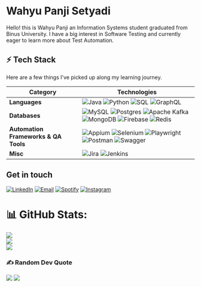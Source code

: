# Wahyu Panji Setyadi
Hello! this is Wahyu Panji an Information Systems student graduated from Binus University. I have a big interest in Software Testing and currently eager to learn more about Test Automation. 

## ⚡ Tech Stack
Here are a few things I've picked up along my learning journey.

| **Category** | **Technologies** |
| - | - |
**Languages**| ![Java](https://img.shields.io/badge/Java-ED8B00?style=for-the-badge&logo=openjdk&logoColor=white) ![Python](https://img.shields.io/badge/Python-FFD43B?style=for-the-badge&logo=python&logoColor=blue) ![SQL](https://img.shields.io/badge/SQL-005C84?style=for-the-badge&logo=mysql&logoColor=white) ![GraphQL](https://img.shields.io/badge/-GraphQL-E10098?style=for-the-badge&logo=graphql&logoColor=white)
 **Databases**| ![MySQL](https://img.shields.io/badge/mysql-%2300000f.svg?style=for-the-badge&logo=mysql&logoColor=white) ![Postgres](https://img.shields.io/badge/postgres-%23316192.svg?style=for-the-badge&logo=postgresql&logoColor=white) ![Apache Kafka](https://img.shields.io/badge/Apache%20Kafka-000?style=for-the-badge&logo=apachekafka) ![MongoDB](https://img.shields.io/badge/MongoDB-%234ea94b.svg?style=for-the-badge&logo=mongodb&logoColor=white) ![Firebase](https://img.shields.io/badge/Firebase-039BE5?style=for-the-badge&logo=Firebase&logoColor=white) ![Redis](https://img.shields.io/badge/redis-%23DD0031.svg?style=for-the-badge&logo=redis&logoColor=white)
**Automation Frameworks & QA Tools**|![Appium](https://img.shields.io/badge/Appium-7e56c2?style=for-the-badge&logo=Appium&logoColor=white) ![Selenium](https://img.shields.io/badge/Selenium-43B02A?style=for-the-badge&logo=Selenium&logoColor=white) ![Playwright](https://img.shields.io/badge/Playwright-2EAD33?style=for-the-badge&logo=playwright&logoColor=white) ![Postman](https://img.shields.io/badge/Postman-FF6C37?style=for-the-badge&logo=postman&logoColor=white) ![Swagger](https://img.shields.io/badge/-Swagger-%23Clojure?style=for-the-badge&logo=swagger&logoColor=white)
**Misc**|![Jira](https://img.shields.io/badge/Jira-0052CC?style=for-the-badge&logo=Jira&logoColor=white) ![Jenkins](https://img.shields.io/badge/Jenkins-D24939?style=for-the-badge&logo=Jenkins&logoColor=white) 

## Get in touch
[![LinkedIn](https://img.shields.io/badge/LinkedIn-000?style=flat&logoColor=blue&logo=linkedin)](https://www.linkedin.com/in/wahyu-setyadi/)
[![Email](https://img.shields.io/badge/Email-000?style=flat&logo=gmail)](mailto:wahyupanji240@gmail.com)
[![Spotify](https://img.shields.io/badge/Spotify-000?&style=flat&logo=spotify)](https://open.spotify.com/user/luci02tggquxza2jltjn0oexg)
[![Instagram](https://img.shields.io/badge/Instagram-%23E4405F.svg?logo=Instagram&logoColor=white)](https://instagram.com/wahyusername24)

# 📊 GitHub Stats:
![](https://github-readme-stats.vercel.app/api?username=wahyusername24&theme=dark&hide_border=false&include_all_commits=false&count_private=false)<br/>
![](https://github-readme-streak-stats.herokuapp.com/?user=wahyusername24&theme=dark&hide_border=false)<br/>
![](https://github-readme-stats.vercel.app/api/top-langs/?username=wahyusername24&theme=dark&hide_border=false&include_all_commits=false&count_private=false&layout=compact)

### ✍️ Random Dev Quote
![](https://quotes-github-readme.vercel.app/api?type=horizontal&theme=radical)
[![](https://visitcount.itsvg.in/api?id=wahyusername24&icon=0&color=0)](https://visitcount.itsvg.in)

